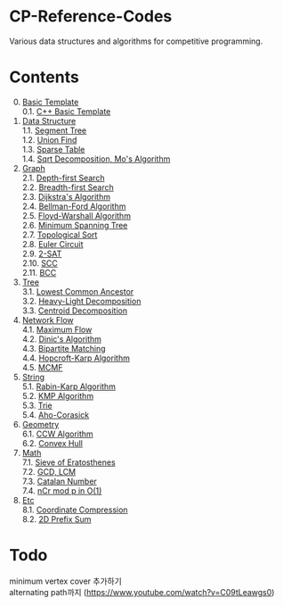 # CP-Reference-Codes
Various data structures and algorithms for competitive programming.

# Contents
0. [Basic Template](https://github.com/manoflearning/PS-Reference-Codes/tree/master/Reference%20Codes/0.%20Basic%20Template) <br/>
0.1. [C++ Basic Template](https://github.com/manoflearning/PS-Reference-Codes/blob/master/Reference%20Codes/0.%20Basic%20Template/0.1.%20C%2B%2B%20Basic%20Template.cpp) <br/>
1. [Data Structure](https://github.com/manoflearning/PS-Reference-Codes/tree/master/Reference%20Codes/1.%20Data%20Structure) <br/>
1.1. [Segment Tree](https://github.com/manoflearning/PS-Reference-Codes/tree/master/Reference%20Codes/1.%20Data%20Structure/1.1.%20Segment%20Tree) <br/>
1.2. [Union Find](https://github.com/manoflearning/PS-Reference-Codes/blob/master/Reference%20Codes/1.%20Data%20Structure/1.2.%20Union%20Find.cpp) <br/>
1.3. [Sparse Table](https://github.com/manoflearning/PS-Reference-Codes/blob/master/Reference%20Codes/1.%20Data%20Structure/1.3.%20Sparse%20Table.cpp) <br/>
1.4. [Sqrt Decomposition, Mo's Algorithm](https://github.com/manoflearning/PS-Reference-Codes/blob/master/Reference%20Codes/1.%20Data%20Structure/1.4.%20Sqrt%20Decomposition%2C%20Mo's%20Algorithm.cpp) <br/>
2. [Graph](https://github.com/manoflearning/PS-Reference-Codes/tree/master/Reference%20Codes/2.%20Graph) <br/>
2.1. [Depth-first Search](https://github.com/manoflearning/PS-Reference-Codes/blob/master/Reference%20Codes/2.%20Graph/2.1.%20Depth-first%20Search.cpp) <br/>
2.2. [Breadth-first Search](https://github.com/manoflearning/PS-Reference-Codes/blob/master/Reference%20Codes/2.%20Graph/2.2.%20Breadth-first%20Search.cpp) <br/>
2.3. [Dijkstra's Algorithm](https://github.com/manoflearning/PS-Reference-Codes/blob/master/Reference%20Codes/2.%20Graph/2.3.%20Dijkstra's%20Algorithm.cpp) <br/>
2.4. [Bellman-Ford Algorithm](https://github.com/manoflearning/PS-Reference-Codes/blob/master/Reference%20Codes/2.%20Graph/2.4.%20Bellman-Ford%20Algorithm.cpp) <br/>
2.5. [Floyd-Warshall Algorithm](https://github.com/manoflearning/PS-Reference-Codes/blob/master/Reference%20Codes/2.%20Graph/2.5.%20Floyd-Warshall%20Algorithm.cpp) <br/>
2.6. [Minimum Spanning Tree](https://github.com/manoflearning/PS-Reference-Codes/tree/master/Reference%20Codes/2.%20Graph/2.6.%20Minimum%20Spanning%20Tree.cpp) <br/>
2.7. [Topological Sort](https://github.com/manoflearning/PS-Reference-Codes/tree/master/Reference%20Codes/2.%20Graph/2.7.%20Topological%20Sort) <br/>
2.8. [Euler Circuit](https://github.com/manoflearning/PS-Reference-Codes/blob/master/Reference%20Codes/2.%20Graph/2.8.%20Euler%20Circuit.cpp) <br/>
2.9. [2-SAT](https://github.com/manoflearning/PS-Reference-Codes/blob/master/Reference%20Codes/2.%20Graph/2.9.%202-SAT.cpp) <br/>
2.10. [SCC](https://github.com/manoflearning/PS-Reference-Codes/blob/master/Reference%20Codes/2.%20Graph/2.10.%20SCC.cpp) <br/>
2.11. [BCC](https://github.com/manoflearning/PS-Reference-Codes/blob/master/Reference%20Codes/2.%20Graph/2.11.%20BCC.cpp) <br/>
3. [Tree](https://github.com/manoflearning/PS-Reference-Codes/tree/master/Reference%20Codes/3.%20Tree) <br/>
3.1. [Lowest Common Ancestor](https://github.com/manoflearning/PS-Reference-Codes/blob/master/Reference%20Codes/3.%20Tree/3.1.%20Lowest%20Common%20Ancestor.cpp) <br/>
3.2. [Heavy-Light Decomposition](https://github.com/manoflearning/PS-Reference-Codes/tree/master/Reference%20Codes/3.%20Tree/3.2.%20Heavy-Light%20Decomposition) <br/>
3.3. [Centroid Decomposition](https://github.com/manoflearning/PS-Reference-Codes/blob/master/Reference%20Codes/3.%20Tree/3.3.%20Centroid%20Decomposition.cpp) <br/>
4. [Network Flow](https://github.com/manoflearning/PS-Reference-Codes/tree/master/Reference%20Codes/4.%20Network%20Flow) <br/>
4.1. [Maximum Flow](https://github.com/manoflearning/PS-Reference-Codes/tree/master/Reference%20Codes/4.%20Network%20Flow/4.1.%20Maximum%20Flow) <br/>
4.2. [Dinic's Algorithm](https://github.com/manoflearning/PS-Reference-Codes/blob/master/Reference%20Codes/4.%20Network%20Flow/4.2.%20Dinic's%20Algorithm.cpp) <br/>
4.3. [Bipartite Matching](https://github.com/manoflearning/PS-Reference-Codes/blob/master/Reference%20Codes/4.%20Network%20Flow/4.3.%20Bipartite%20Matching.cpp) <br/>
4.4. [Hopcroft-Karp Algorithm](https://github.com/manoflearning/PS-Reference-Codes/blob/master/Reference%20Codes/4.%20Network%20Flow/4.4.%20Hopcroft-Karp%20Algorithm.cpp) <br/>
4.5. [MCMF](https://github.com/manoflearning/PS-Reference-Codes/blob/master/Reference%20Codes/4.%20Network%20Flow/4.5.%20MCMF.cpp) <br/>
5. [String](https://github.com/manoflearning/PS-Reference-Codes/tree/master/Reference%20Codes/5.%20String) <br/>
5.1. [Rabin-Karp Algorithm](https://github.com/manoflearning/PS-Reference-Codes/tree/master/Reference%20Codes/5.%20String/5.1.%20Rabin-Karp%20Algorithm) <br/>
5.2. [KMP Algorithm](https://github.com/manoflearning/PS-Reference-Codes/blob/master/Reference%20Codes/5.%20String/5.2.%20KMP%20Algorithm.cpp) <br/>
5.3. [Trie](https://github.com/manoflearning/PS-Reference-Codes/tree/master/Reference%20Codes/5.%20String/5.3.%20Trie) <br/>
5.4. [Aho-Corasick](https://github.com/manoflearning/PS-Reference-Codes/tree/master/Reference%20Codes/5.%20String/5.4.%20Aho-Corasick.cpp) <br/>
6. [Geometry](https://github.com/manoflearning/PS-Reference-Codes/tree/master/Reference%20Codes/6.%20Geometry) <br/>
6.1. [CCW Algorithm](https://github.com/manoflearning/PS-Reference-Codes/blob/master/Reference%20Codes/6.%20Geometry/6.1.%20CCW%20Algorithm.cpp) <br/>
6.2. [Convex Hull](https://github.com/manoflearning/PS-Reference-Codes/blob/master/Reference%20Codes/6.%20Geometry/6.2.%20Convex%20Hull) <br/>
7. [Math](https://github.com/manoflearning/PS-Reference-Codes/tree/master/Reference%20Codes/7.%20Math) <br/>
7.1. [Sieve of Eratosthenes](https://github.com/manoflearning/PS-Reference-Codes/blob/master/Reference%20Codes/7.%20Math/7.1.%20Sieve%20of%20Eratosthenes.cpp) <br/>
7.2. [GCD, LCM](https://github.com/manoflearning/PS-Reference-Codes/blob/master/Reference%20Codes/7.%20Math/7.2.%20GCD,%20LCM.cpp) <br/>
7.3. [Catalan Number](https://github.com/manoflearning/PS-Reference-Codes/blob/master/Reference%20Codes/7.%20Math/7.3.%20Catalan%20Number.cpp) <br/>
7.4. [nCr mod p in O(1)](https://github.com/manoflearning/PS-Reference-Codes/blob/master/Reference%20Codes/7.%20Math/7.4.%20nCr%20mod%20p%20in%20O(1).cpp) <br/>
8. [Etc](https://github.com/manoflearning/PS-Reference-Codes/tree/master/Reference%20Codes/8.%20Etc) <br/>
8.1. [Coordinate Compression](https://github.com/manoflearning/PS-Reference-Codes/blob/master/Reference%20Codes/8.%20Etc/8.1.%20Coordinate%20Compression.cpp) <br/>
8.2. [2D Prefix Sum](https://github.com/manoflearning/PS-Reference-Codes/blob/master/Reference%20Codes/8.%20Etc/8.2.%202D%20Prefix%20Sum.cpp) <br/>

# Todo
minimum vertex cover 추가하기 <br/>
alternating path까지 (https://www.youtube.com/watch?v=C09tLeawgs0)
